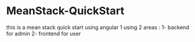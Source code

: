 # MeanStack-QuickStart
this is a mean stack quick start using angular 1 
using 2 areas :
1- backend for admin 
2- frontend for user
